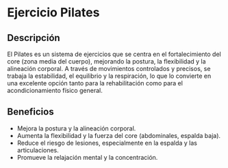 # Ejercicio Pilates

## Descripción
El Pilates es un sistema de ejercicios que se centra en el fortalecimiento del core (zona media del cuerpo), mejorando la postura, la flexibilidad y la alineación corporal. A través de movimientos controlados y precisos, se trabaja la estabilidad, el equilibrio y la respiración, lo que lo convierte en una excelente opción tanto para la rehabilitación como para el acondicionamiento físico general.

## Beneficios
- Mejora la postura y la alineación corporal.
- Aumenta la flexibilidad y la fuerza del core (abdominales, espalda baja).
- Reduce el riesgo de lesiones, especialmente en la espalda y las articulaciones.
- Promueve la relajación mental y la concentración.